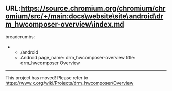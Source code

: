 URL:https://source.chromium.org/chromium/chromium/src/+/main:docs\website\site\android\drm_hwcomposer-overview\index.md
---
breadcrumbs:
- - /android
  - Android
page_name: drm_hwcomposer-overview
title: drm_hwcomposer Overview
---

This project has moved! Please refer to
<https://www.x.org/wiki/Projects/drm_hwcomposer/Overview>
